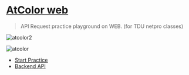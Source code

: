 # [AtColor web](http://atcolor.cps.im.dendai.ac.jp/)

> API Request practice playground on WEB. (for TDU netpro classes)

![atcolor2](https://user-images.githubusercontent.com/2284908/32978306-d1bff004-cc82-11e7-9bc0-0bbc1e0c2c91.png)

![atcolor](https://user-images.githubusercontent.com/2284908/32978294-84ab90ac-cc82-11e7-98e3-3392851e1eab.png)

* [Start Practice](https://github.com/cpslab/NetproApiClient/blob/master/api-doc.md)
* [Backend API](https://github.com/elzup/atcolor)
